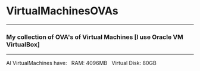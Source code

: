 # VirtualMachinesOVAs
<hr>

<h3>My collection of OVA's of Virtual Machines [I use Oracle VM VirtualBox]</h3>
<hr>

Al VirtualMachines have:
&nbsp; RAM:          4096MB
&nbsp; Virtual Disk: 80GB

